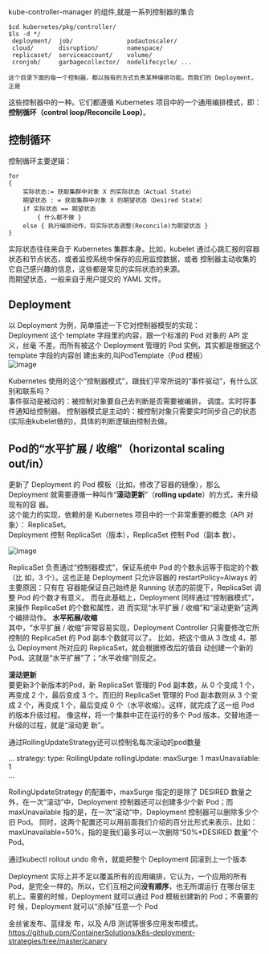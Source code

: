  kube-controller-manager 的组件,就是一系列控制器的集合  
 
    $cd kubernetes/pkg/controller/ 
    $ls -d */ 
     deployment/  job/               podautoscaler/ 
     cloud/       disruption/        namespace/ 
     replicaset/  serviceaccount/    volume/ 
     cronjob/     garbagecollector/  nodelifecycle/ ...  
    
    这个目录下面的每一个控制器，都以独有的方式负责某种编排功能。而我们的 Deployment，正是
这些控制器中的一种。它们都遵循 Kubernetes
项目中的一个通用编排模式，即：**控制循环（control loop/Reconcile Loop）**。  


## 控制循环 ##  
控制循环主要逻辑：  

    for
    {
        实际状态:= 获取集群中对象 X 的实际状态（Actual State） 
        期望状态 : = 获取集群中对象 X 的期望状态（Desired State） 
        if 实际状态 == 期望状态 
            { 什么都不做 }
        else { 执行编排动作，将实际状态调整(Reconcile)为期望状态 }
    }
实际状态往往来自于 Kubernetes 集群本身。比如，kubelet 通过心跳汇报的容器状态和节点状态，或者监控系统中保存的应用监控数据，或者
控制器主动收集的它自己感兴趣的信息，这些都是常见的实际状态的来源。  
而期望状态，一般来自于用户提交的 YAML 文件。  
## Deployment ##  
以 Deployment 为例，简单描述一下它对控制器模型的实现：   
Deployment 这个 template 字段里的内容，跟一个标准的 Pod 对象的 API 定义，丝毫
不差。而所有被这个 Deployment 管理的 Pod 实例，其实都是根据这个 template 字段的内容创
建出来的,叫PodTemplate（Pod 模板）  
![image](https://user-images.githubusercontent.com/20179983/141662367-31e2f67e-756c-4eb6-9167-1d5811e289cc.png)

Kubernetes 使用的这个“控制器模式”，跟我们平常所说的“事件驱动”，有什么区
别和联系吗？  
事件驱动是被动的：被控制对象要自己去判断是否需要被编排，
调度。实时将事件通知给控制器。
控制器模式是主动的：被控制对象只需要实时同步自己的状态
(实际由kubelet做的)，具体的判断逻辑由控制去做。   



## Pod的“水平扩展 / 收缩”（horizontal scaling out/in） ##   
更新了 Deployment 的 Pod 模板（比如，修改了容器的镜像），那么
Deployment 就需要遵循一种叫作“**滚动更新**”（**rolling update**）的方式，来升级现有的容
器。   
这个能力的实现，依赖的是 Kubernetes 项目中的一个非常重要的概念（API 对象）：
ReplicaSet。  
Deployment 控制 ReplicaSet（版本），ReplicaSet 控制 Pod（副本
数）。  

![image](https://user-images.githubusercontent.com/20179983/141663090-1d885227-31eb-484d-9680-c2eadd530d5a.png)


ReplicaSet 负责通过“控制器模式”，保证系统中 Pod 的个数永远等于指定的个数（比
如，3 个）。这也正是 Deployment 只允许容器的 restartPolicy=Always 的主要原因：只有在
容器能保证自己始终是 Running 状态的前提下，ReplicaSet 调整 Pod 的个数才有意义。
而在此基础上，Deployment 同样通过“控制器模式”，来操作 ReplicaSet 的个数和属性，进
而实现“水平扩展 / 收缩”和“滚动更新”这两个编排动作。
**水平拓展/收缩**  
其中，“水平扩展 / 收缩”非常容易实现，Deployment Controller 只需要修改它所控制的
ReplicaSet 的 Pod 副本个数就可以了。
比如，把这个值从 3 改成 4，那么 Deployment 所对应的 ReplicaSet，就会根据修改后的值自
动创建一个新的 Pod。这就是“水平扩展”了；“水平收缩”则反之。  

**滚动更新**    
要更新3个新版本的Pod，新 ReplicaSet 管理的 Pod 副本数，从 0 个变成 1 个，再变成 2 个，最后变成
3 个。而旧的 ReplicaSet 管理的 Pod 副本数则从 3 个变成 2 个，再变成 1 个，最后变成 0
个（水平收缩）。这样，就完成了这一组 Pod 的版本升级过程。
像这样，将一个集群中正在运行的多个 Pod 版本，交替地逐一升级的过程，就是“滚动更
新”。   


通过RollingUpdateStrategy还可以控制名每次滚动的pod数量  

   ...
   strategy: 
    type: RollingUpdate 
    rollingUpdate: 
     maxSurge: 1 
     maxUnavailable: 1  
   ...  
   
 RollingUpdateStrategy 的配置中，maxSurge 指定的是除了 DESIRED 数量之
外，在一次“滚动”中，Deployment 控制器还可以创建多少个新 Pod；而 maxUnavailable
指的是，在一次“滚动”中，Deployment 控制器可以删除多少个旧 Pod。
同时，这两个配置还可以用前面我们介绍的百分比形式来表示，比如：
maxUnavailable=50%，指的是我们最多可以一次删除“50%*DESIRED 数量”个 Pod。  


通过kubectl rollout undo 命令，就能把整个 Deployment 回滚到上一个版本  

Deployment 实际上并不足以覆盖所有的应用编排，它认为，一个应用的所有 Pod，是完全一样的。所以，它们互相之间**没有顺序**，也无所谓运行
在哪台宿主机上。需要的时候，Deployment 就可以通过 Pod 模板创建新的 Pod；不需要的时
候，Deployment 就可以“杀掉”任意一个 Pod

金丝雀发布、蓝绿发
布，以及 A/B 测试等很多应用发布模式。  
https://github.com/ContainerSolutions/k8s-deployment-strategies/tree/master/canary    




